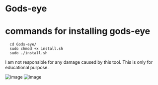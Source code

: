 # Gods-eye

# commands for installing gods-eye
```
  cd Gods-eye/
  sudo chmod +x install.sh
  sudo ./install.sh
  ```
  I am not responsible for any damage caused by this tool.
  This is only for educational purpose.
  
![image](https://ibb.co/nwd5tjd)
![image](https://ibb.co/qnztXL4)
